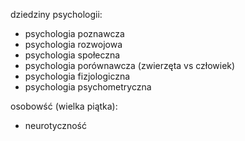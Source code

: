 dziedziny psychologii:
- psychologia poznawcza
- psychologia rozwojowa
- psychologia społeczna
- psychologia porównawcza (zwierzęta vs człowiek)
- psychologia fizjologiczna
- psychologia psychometryczna

osobowść (wielka piątka):
- neurotyczność  









